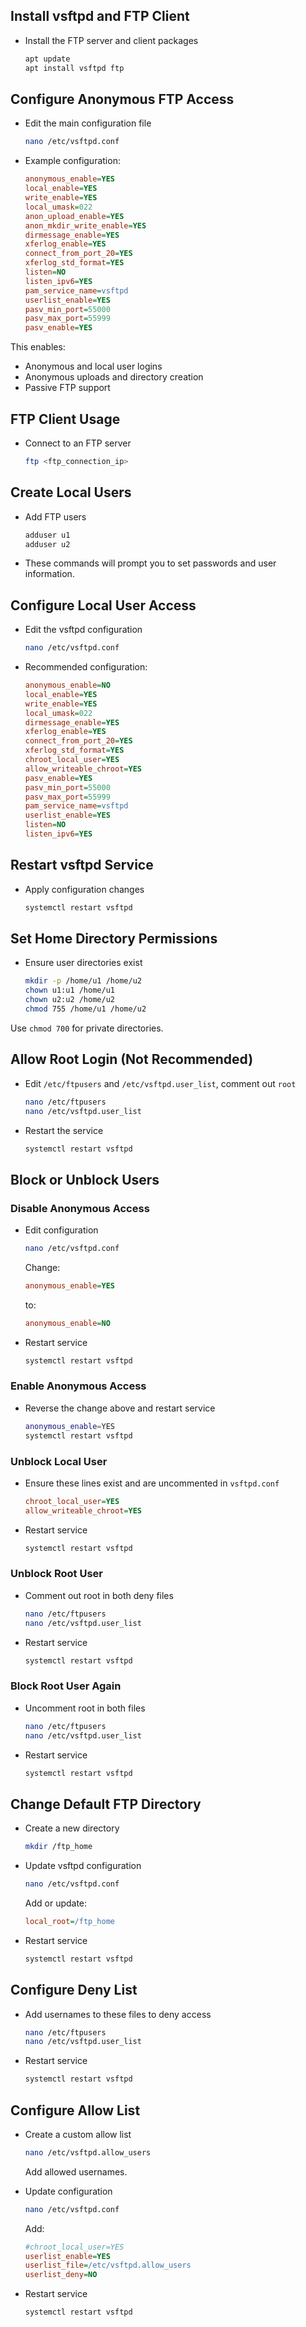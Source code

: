 ## Install vsftpd and FTP Client

* Install the FTP server and client packages

  ```bash
  apt update
  apt install vsftpd ftp
  ```



## Configure Anonymous FTP Access

* Edit the main configuration file

  ```bash
  nano /etc/vsftpd.conf
  ```

* Example configuration:

  ```ini
  anonymous_enable=YES
  local_enable=YES
  write_enable=YES
  local_umask=022
  anon_upload_enable=YES
  anon_mkdir_write_enable=YES
  dirmessage_enable=YES
  xferlog_enable=YES
  connect_from_port_20=YES
  xferlog_std_format=YES
  listen=NO
  listen_ipv6=YES
  pam_service_name=vsftpd
  userlist_enable=YES
  pasv_min_port=55000
  pasv_max_port=55999
  pasv_enable=YES
  ```

This enables:

* Anonymous and local user logins
* Anonymous uploads and directory creation
* Passive FTP support



## FTP Client Usage

* Connect to an FTP server

  ```bash
  ftp <ftp_connection_ip>
  ```



## Create Local Users

* Add FTP users

  ```bash
  adduser u1
  adduser u2
  ```

* These commands will prompt you to set passwords and user information.



## Configure Local User Access

* Edit the vsftpd configuration

  ```bash
  nano /etc/vsftpd.conf
  ```

* Recommended configuration:

  ```ini
  anonymous_enable=NO
  local_enable=YES
  write_enable=YES
  local_umask=022
  dirmessage_enable=YES
  xferlog_enable=YES
  connect_from_port_20=YES
  xferlog_std_format=YES
  chroot_local_user=YES
  allow_writeable_chroot=YES
  pasv_enable=YES
  pasv_min_port=55000
  pasv_max_port=55999
  pam_service_name=vsftpd
  userlist_enable=YES
  listen=NO
  listen_ipv6=YES
  ```



## Restart vsftpd Service

* Apply configuration changes

  ```bash
  systemctl restart vsftpd
  ```



## Set Home Directory Permissions

* Ensure user directories exist

  ```bash
  mkdir -p /home/u1 /home/u2
  chown u1:u1 /home/u1
  chown u2:u2 /home/u2
  chmod 755 /home/u1 /home/u2
  ```

Use `chmod 700` for private directories.



## Allow Root Login (Not Recommended)

* Edit `/etc/ftpusers` and `/etc/vsftpd.user_list`, comment out `root`

  ```bash
  nano /etc/ftpusers
  nano /etc/vsftpd.user_list
  ```

* Restart the service

  ```bash
  systemctl restart vsftpd
  ```



## Block or Unblock Users

### Disable Anonymous Access

* Edit configuration

  ```bash
  nano /etc/vsftpd.conf
  ```

  Change:

  ```ini
  anonymous_enable=YES
  ```

  to:

  ```ini
  anonymous_enable=NO
  ```

* Restart service

  ```bash
  systemctl restart vsftpd
  ```

### Enable Anonymous Access

* Reverse the change above and restart service

  ```bash
  anonymous_enable=YES
  systemctl restart vsftpd
  ```

### Unblock Local User

* Ensure these lines exist and are uncommented in `vsftpd.conf`

  ```ini
  chroot_local_user=YES
  allow_writeable_chroot=YES
  ```

* Restart service

  ```bash
  systemctl restart vsftpd
  ```

### Unblock Root User

* Comment out root in both deny files

  ```bash
  nano /etc/ftpusers
  nano /etc/vsftpd.user_list
  ```

* Restart service

  ```bash
  systemctl restart vsftpd
  ```

### Block Root User Again

* Uncomment root in both files

  ```bash
  nano /etc/ftpusers
  nano /etc/vsftpd.user_list
  ```

* Restart service

  ```bash
  systemctl restart vsftpd
  ```



## Change Default FTP Directory

* Create a new directory

  ```bash
  mkdir /ftp_home
  ```

* Update vsftpd configuration

  ```bash
  nano /etc/vsftpd.conf
  ```

  Add or update:

  ```ini
  local_root=/ftp_home
  ```

* Restart service

  ```bash
  systemctl restart vsftpd
  ```



## Configure Deny List

* Add usernames to these files to deny access

  ```bash
  nano /etc/ftpusers
  nano /etc/vsftpd.user_list
  ```

* Restart service

  ```bash
  systemctl restart vsftpd
  ```



## Configure Allow List

* Create a custom allow list

  ```bash
  nano /etc/vsftpd.allow_users
  ```

  Add allowed usernames.

* Update configuration

  ```bash
  nano /etc/vsftpd.conf
  ```

  Add:

  ```ini
  #chroot_local_user=YES
  userlist_enable=YES
  userlist_file=/etc/vsftpd.allow_users
  userlist_deny=NO
  ```

* Restart service

  ```bash
  systemctl restart vsftpd
  ```

